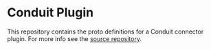 # Conduit Plugin

This repository contains the proto definitions for a Conduit connector plugin. For more info see the
[source repository](https://github.com/ConduitIO/connector-plugin).